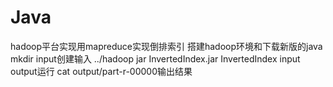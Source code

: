 # Java
hadoop平台实现用mapreduce实现倒排索引
搭建hadoop环境和下载新版的java
mkdir input创建输入 
../hadoop jar InvertedIndex.jar InvertedIndex input output运行
cat output/part-r-00000输出结果
